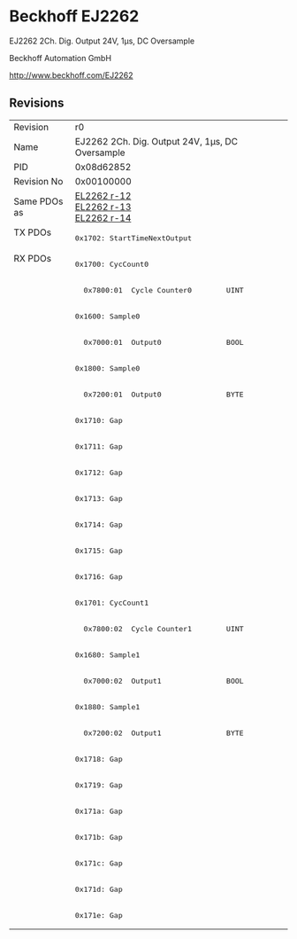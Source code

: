 # Beckhoff EJ2262

EJ2262 2Ch. Dig. Output 24V, 1µs, DC Oversample

Beckhoff Automation GmbH

http://www.beckhoff.com/EJ2262

## Revisions
<table>
<tr >
<td>Revision</td>
<td>r0</td>
</tr>
<tr >
<td>Name</td>
<td>EJ2262 2Ch. Dig. Output 24V, 1µs, DC Oversample</td>
</tr>
<tr >
<td>PID</td>
<td>0x08d62852</td>
</tr>
<tr >
<td>Revision No</td>
<td>0x00100000</td>
</tr>
<tr >
<td>Same PDOs as</td>
<td><a href="EL2262">EL2262 r-12</a><br/><a href="EL2262">EL2262 r-13</a><br/><a href="EL2262">EL2262 r-14</a></td>
</tr>
<tr class="txpdo pdosection">
<td rowspan=1 valign=top>TX PDOs</td>
<td><pre>0x1702: StartTimeNextOutput</pre></td>
<td></td>
</tr>
<tr class="rxpdo pdosection">
<td rowspan=26 valign=top>RX PDOs</td>
<td><pre>0x1700: CycCount0</pre></td>
<td></td>
</tr>
<tr class="rxpdo">
<td><pre>  0x7800:01  Cycle Counter0        UINT</pre></td>
</tr>
<tr class="rxpdo pdosection">
<td><pre>0x1600: Sample0</pre></td>
</tr>
<tr class="rxpdo">
<td><pre>  0x7000:01  Output0               BOOL</pre></td>
</tr>
<tr class="rxpdo pdosection">
<td><pre>0x1800: Sample0</pre></td>
</tr>
<tr class="rxpdo">
<td><pre>  0x7200:01  Output0               BYTE</pre></td>
</tr>
<tr class="rxpdo pdosection">
<td><pre>0x1710: Gap</pre></td>
</tr>
<tr class="rxpdo pdosection">
<td><pre>0x1711: Gap</pre></td>
</tr>
<tr class="rxpdo pdosection">
<td><pre>0x1712: Gap</pre></td>
</tr>
<tr class="rxpdo pdosection">
<td><pre>0x1713: Gap</pre></td>
</tr>
<tr class="rxpdo pdosection">
<td><pre>0x1714: Gap</pre></td>
</tr>
<tr class="rxpdo pdosection">
<td><pre>0x1715: Gap</pre></td>
</tr>
<tr class="rxpdo pdosection">
<td><pre>0x1716: Gap</pre></td>
</tr>
<tr class="rxpdo pdosection">
<td><pre>0x1701: CycCount1</pre></td>
</tr>
<tr class="rxpdo">
<td><pre>  0x7800:02  Cycle Counter1        UINT</pre></td>
</tr>
<tr class="rxpdo pdosection">
<td><pre>0x1680: Sample1</pre></td>
</tr>
<tr class="rxpdo">
<td><pre>  0x7000:02  Output1               BOOL</pre></td>
</tr>
<tr class="rxpdo pdosection">
<td><pre>0x1880: Sample1</pre></td>
</tr>
<tr class="rxpdo">
<td><pre>  0x7200:02  Output1               BYTE</pre></td>
</tr>
<tr class="rxpdo pdosection">
<td><pre>0x1718: Gap</pre></td>
</tr>
<tr class="rxpdo pdosection">
<td><pre>0x1719: Gap</pre></td>
</tr>
<tr class="rxpdo pdosection">
<td><pre>0x171a: Gap</pre></td>
</tr>
<tr class="rxpdo pdosection">
<td><pre>0x171b: Gap</pre></td>
</tr>
<tr class="rxpdo pdosection">
<td><pre>0x171c: Gap</pre></td>
</tr>
<tr class="rxpdo pdosection">
<td><pre>0x171d: Gap</pre></td>
</tr>
<tr class="rxpdo pdosection">
<td><pre>0x171e: Gap</pre></td>
</tr>
</table>
